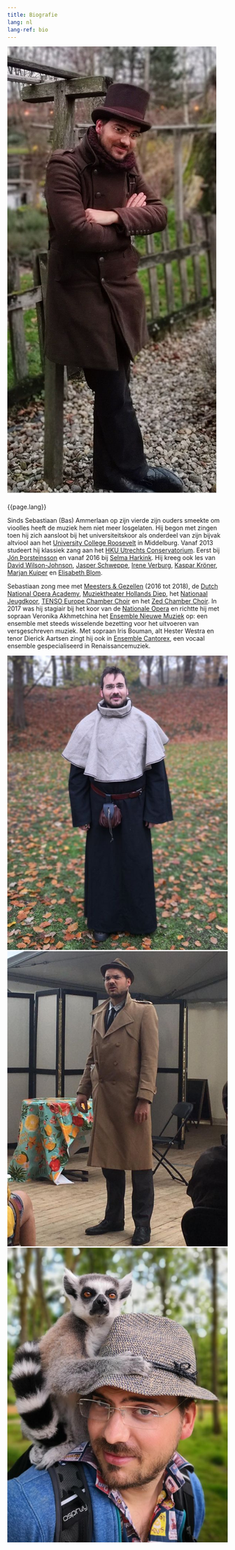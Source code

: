 ```yaml
---
title: Biografie
lang: nl
lang-ref: bio
---
```


<img src="/images/makelaar_kofi.jpg" alt="Sebastiaan Ammerlaan" class="fr w-third ml-auto br-100">

{{page.lang}}

Sinds Sebastiaan (Bas) Ammerlaan op zijn vierde zijn ouders smeekte om vioolles heeft de muziek hem niet meer losgelaten. Hij begon met zingen toen hij zich aansloot bij het universiteitskoor als onderdeel van zijn bijvak altviool aan het [University College Roosevelt](https://www.ucr.nl) in Middelburg. Vanaf 2013 studeert hij klassiek zang aan het [HKU Utrechts Conservatorium](https://www.hku.nl/Home/Education/Bachelors/Conservatorium1.htm). Eerst bij [Jón Þorsteinsson](https://www.jonthorsteinsson.com) en vanaf 2016 bij [Selma Harkink](http://www.selmaharkink.com). Hij kreeg ook les van [David Wilson-Johnson](http://www.davidwilsonjohnson.com/), [Jasper Schweppe](https://www.jasperschweppe.nl/), [Irene Verburg](http://www.ireneverburg.nl), [Kaspar Kröner](http://kasparkroener.weebly.com/), [Marjan Kuiper](http://www.marjankuiper.nl) en [Elisabeth Blom](https://www.bach-cantatas.com/Bio/Blom--Elisabeth.htm).

Sebastiaan zong mee met [Meesters & Gezellen](http://www.tettix.nl/) (2016 tot 2018), de [Dutch National Opera Academy](http://www.opera-academy.nl/), [Muziektheater Hollands Diep](http://muziektheaterhollandsdiep.nl/), het [Nationaal Jeugdkoor](http://www.nationalekoren.nl/), [TENSO Europe Chamber Choir](https://www.tensoeuropechamberchoir.eu/) en het [Zed Chamber Choir](https://www.musicazelandica.nl/nl/chamber-choir). In 2017 was hij stagiair bij het koor van de [Nationale Opera](https://operaballet.nl) en richtte hij met sopraan Veronika Akhmetchina het [Ensemble Nieuwe Muziek](/ensembles/enm) op: een ensemble met steeds wisselende bezetting voor het uitvoeren van versgeschreven muziek. Met sopraan Iris Bouman, alt Hester Westra en tenor Dierick Aartsen zingt hij ook in [Ensemble Cantorex](/ensembles/cantorex), een vocaal ensemble gespecialiseerd in Renaissancemuziek.


<div class="mw9 center ph3-ns mt5">
  <div class="cf ph2-ns">
    <div class="fl w-100 w-third-ns pa2">
      <img src="/images/monnik.jpg" alt="Sebastiaan Ammerlaan" class="br3">
    </div>
    <div class="fl w-100 w-third-ns pa2">
      <img src="/images/Marlowe.jpg" alt="Sebastiaan Ammerlaan" class="br3">
    </div>
    <div class="fl w-100 w-third-ns pa2">
      <img src="/images/bas_maki.jpg" alt="Sebastiaan Ammerlaan" class="br3">
    </div>
  </div>
</div>

